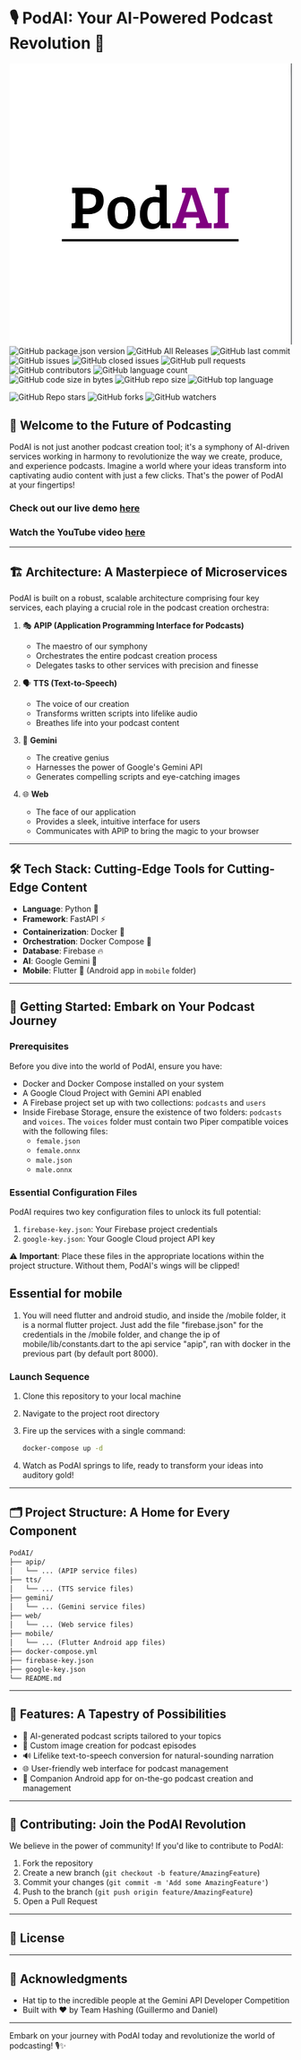 
# 🎙️ PodAI: Your AI-Powered Podcast Revolution 🚀

![PodAI Logo](podai.png)
![GitHub package.json version](https://img.shields.io/github/package-json/v/team-hashing/hooli)
![GitHub All Releases](https://img.shields.io/github/downloads/team-hashing/hooli/total)
![GitHub last commit](https://img.shields.io/github/last-commit/team-hashing/hooli)
![GitHub issues](https://img.shields.io/github/issues-raw/team-hashing/hooli)
![GitHub closed issues](https://img.shields.io/github/issues-closed-raw/team-hashing/hooli)
![GitHub pull requests](https://img.shields.io/github/issues-pr-raw/team-hashing/hooli)
![GitHub contributors](https://img.shields.io/github/contributors/team-hashing/hooli)
![GitHub language count](https://img.shields.io/github/languages/count/team-hashing/hooli)
![GitHub code size in bytes](https://img.shields.io/github/languages/code-size/team-hashing/hooli)
![GitHub repo size](https://img.shields.io/github/repo-size/team-hashing/hooli)
![GitHub top language](https://img.shields.io/github/languages/top/team-hashing/hooli)

![GitHub Repo stars](https://img.shields.io/github/stars/team-hashing/hooli?style=social)
![GitHub forks](https://img.shields.io/github/forks/team-hashing/hooli?style=social)
![GitHub watchers](https://img.shields.io/github/watchers/team-hashing/hooli?style=social)

## 🌟 Welcome to the Future of Podcasting

PodAI is not just another podcast creation tool; it's a symphony of AI-driven services working in harmony to revolutionize the way we create, produce, and experience podcasts. Imagine a world where your ideas transform into captivating audio content with just a few clicks. That's the power of PodAI at your fingertips!

### Check out our live demo [here](https://team-hashing.github.io/podai_web_host/)

### Watch the YouTube video [here](https://youtu.be/FgNmPAK_6pg)
---


## 🏗️ Architecture: A Masterpiece of Microservices

PodAI is built on a robust, scalable architecture comprising four key services, each playing a crucial role in the podcast creation orchestra:

1. 🎭 **APIP (Application Programming Interface for Podcasts)**
   - The maestro of our symphony
   - Orchestrates the entire podcast creation process
   - Delegates tasks to other services with precision and finesse

2. 🗣️ **TTS (Text-to-Speech)**
   - The voice of our creation
   - Transforms written scripts into lifelike audio
   - Breathes life into your podcast content

3. 🧠 **Gemini**
   - The creative genius
   - Harnesses the power of Google's Gemini API
   - Generates compelling scripts and eye-catching images

4. 🌐 **Web**
   - The face of our application
   - Provides a sleek, intuitive interface for users
   - Communicates with APIP to bring the magic to your browser

---

## 🛠️ Tech Stack: Cutting-Edge Tools for Cutting-Edge Content

- **Language**: Python 🐍
- **Framework**: FastAPI ⚡
- **Containerization**: Docker 🐳
- **Orchestration**: Docker Compose 🎼
- **Database**: Firebase 🔥
- **AI**: Google Gemini 🤖
- **Mobile**: Flutter 📱 (Android app in `mobile` folder)

---

## 🚀 Getting Started: Embark on Your Podcast Journey

### Prerequisites

Before you dive into the world of PodAI, ensure you have:

- Docker and Docker Compose installed on your system
- A Google Cloud Project with Gemini API enabled
- A Firebase project set up with two collections: `podcasts` and `users`
- Inside Firebase Storage, ensure the existence of two folders: `podcasts` and `voices`. The `voices` folder must contain two Piper compatible voices with the following files:
  - `female.json`
  - `female.onnx`
  - `male.json`
  - `male.onnx`

### Essential Configuration Files

PodAI requires two key configuration files to unlock its full potential:

1. `firebase-key.json`: Your Firebase project credentials
2. `google-key.json`: Your Google Cloud project API key

⚠️ **Important**: Place these files in the appropriate locations within the project structure. Without them, PodAI's wings will be clipped!


## Essential for mobile

1. You will need flutter and android studio, and inside the /mobile folder, it is a normal flutter project. Just add the file "firebase.json" for the credentials in the /mobile folder, and change the ip of mobile/lib/constants.dart to the api service "apip", ran with docker in the previous part (by default port 8000).

### Launch Sequence

1. Clone this repository to your local machine
2. Navigate to the project root directory
3. Fire up the services with a single command:

   ```bash
   docker-compose up -d
   ```

4. Watch as PodAI springs to life, ready to transform your ideas into auditory gold!

---

## 🗂️ Project Structure: A Home for Every Component

```
PodAI/
├── apip/
│   └── ... (APIP service files)
├── tts/
│   └── ... (TTS service files)
├── gemini/
│   └── ... (Gemini service files)
├── web/
│   └── ... (Web service files)
├── mobile/
│   └── ... (Flutter Android app files)
├── docker-compose.yml
├── firebase-key.json
├── google-key.json
└── README.md
```

---

## 🌈 Features: A Tapestry of Possibilities

- 🤖 AI-generated podcast scripts tailored to your topics
- 🎨 Custom image creation for podcast episodes
- 🔊 Lifelike text-to-speech conversion for natural-sounding narration
- 🌐 User-friendly web interface for podcast management
- 📱 Companion Android app for on-the-go podcast creation and management

---

## 🤝 Contributing: Join the PodAI Revolution

We believe in the power of community! If you'd like to contribute to PodAI:

1. Fork the repository
2. Create a new branch (`git checkout -b feature/AmazingFeature`)
3. Commit your changes (`git commit -m 'Add some AmazingFeature'`)
4. Push to the branch (`git push origin feature/AmazingFeature`)
5. Open a Pull Request

---

## 📜 License


---

## 🙏 Acknowledgments

- Hat tip to the incredible people at the Gemini API Developer Competition 
- Built with ❤️ by Team Hashing (Guillermo and Daniel)

---

Embark on your journey with PodAI today and revolutionize the world of podcasting! 🎙️✨
